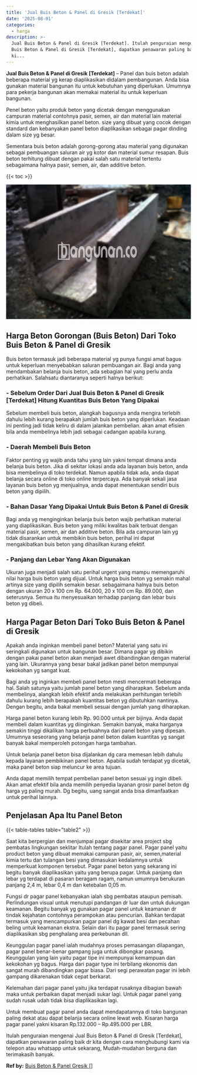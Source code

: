```yaml
---
title: 'Jual Buis Beton & Panel di Gresik [Terdekat]'
date: '2025-08-01'
categories:
  - harga
description: >-
  Jual Buis Beton & Panel di Gresik [Terdekat]. Itulah penguraian mengenai Jual
  Buis Beton & Panel di Gresik [Terdekat], dapatkan penawaran paling baik dr
  ki...
---
```


**Jual Buis Beton & Panel di Gresik \[Terdekat\]** – Panel dan buis beton adalah beberapa material yg kerap diaplikasikan didalam pembangunan. Anda bisa gunakan material bangunan itu untuk kebutuhan yang diperlukan. Umumnya para pekerja bangunan akan memakai material itu untuk keperluan bangunan.

Penel beton yaitu produk beton yang dicetak dengan menggunakan campuran material contohnya pasir, semen, air dan material lain material kimia untuk menghasilkan panel beton. size yang dibuat yang cocok dengan standard dan kebanyakan panel beton diaplikasikan sebagai pagar dinding dalam size yg besar.

Sementara buis beton adalah gorong-gorong atau material yang digunakan sebagai pembuangan saluran air yg kotor dan material sumur resapan. Buis beton terhitung dibuat dengan pakai salah satu material tertentu sebagaimana halnya pasir, semen, air, dan additive beton.

{{< toc >}}

![Jual Buis Beton & Panel di Gresik [Terdekat]](/images/jual-panel-buis-beton-murah-34.png)

## Harga Beton Gorongan (Buis Beton) Dari Toko Buis Beton & Panel di Gresik

Buis beton termasuk jadi beberapa material yg punya fungsi amat bagus untuk keperluan menyebabkan saluran pembuangan air. Bagi anda yang mendambakan belanja buis beton, ada sebagian hal yang perlu anda perhatikan. Salahsatu diantaranya seperti halnya berikut:

### \- Sebelum Order Dari Jual Buis Beton & Panel di Gresik \[Terdekat\] Hitung Kuantitas Buis Beton Yang Dipakai

Sebelum membeli buis beton, alangkah bagusnya anda mengira terlebih dahulu lebih kurang berapakah jumlah buis beton yang diperlukan. Keadaan ini penting jadi tidak keliru di dalam jalankan pembelian. akan amat efisien bila anda membelinya lebih jadi sebagai cadangan apabila kurang.

### \- Daerah Membeli Buis Beton

Faktor penting yg wajib anda tahu yang lain yakni tempat dimana anda belanja buis beton. Jika di sekitar lokasi anda ada layanan buis beton, anda bisa membelinya di toko terdekat. Namun apabila tidak ada, anda dapat belanja secara online di toko online terpercaya. Ada banyak sekali jasa layanan buis beton yg menjualnya, anda dapat menentukan sendiri buis beton yang dipilih.

### \- Bahan Dasar Yang Dipakai Untuk Buis Beton & Panel di Gresik

Bagi anda yg menginginkan belanja buis beton wajib perhatikan material yang diaplikasikan. Buis beton yang miliki kwalitas baik terbuat dengan material pasir, semen, air dan additive beton. Bila ada campuran lain yg tidak disarankan untuk membikin buis beton, perihal ini dapat mengakibatkan buis beton yang dihasilkan kurang efektif.

### \- Panjang dan Lebar Yang Akan Digunakan

Ukuran juga menjadi salah satu perihal urgent yang mampu memengaruhi nilai harga buis beton yang dijual. Untuk harga buis beton yg semakin mahal artinya size yang dipilih semakin besar. sebagaimana halnya buis beton dengan ukuran 20 x 100 cm Rp. 64.000, 20 x 100 cm Rp. 89.000, dan seterusnya. Semua itu menyesuaikan terhadap panjang dan lebar buis beton yg dibeli.

## Harga Pagar Beton Dari Toko Buis Beton & Panel di Gresik

Apakah anda inginkan membeli panel beton? Material yang satu ini seringkali digunakan untuk bangunan besar. Dimana pagar yg dibikin dengan pakai panel beton akan menjadi awet dibandingkan dengan material yang lain. Ukurannya yang besar bakal jadikan panel beton mempunyai kekokohan yg sangat kuat.

Bagi anda yg inginkan membeli panel beton mesti mencermati beberapa hal. Salah satunya yaitu jumlah panel beton yang diharapkan. Sebelum anda membelinya, alangkah lebih efektif anda melakukan perhitungan terlebih dahulu kurang lebih berapakah kuantitas beton yg dibutuhkan nantinya. Dengan begitu, anda bakal membeli sesuai dengan jumlah yang diharapkan.

Harga panel beton kurang lebih Rp. 90.000 untuk per bijinya. Anda dapat membeli dalam kuantitas yg diinginkan. Semakin banyak, maka harganya semakin tinggi dikalikan harga perbuahnya dari panel beton yang dipesan. Umumnya seseorang yang belanja panel beton dalam kuantitas yg sangat banyak bakal memperoleh potongan harga tambahan.

Untuk belanja panel beton bisa dijalankan dg cara memesan lebih dahulu kepada layanan pembikinan panel beton. Apabila sudah terdapat yg dicetak, maka panel beton siap meluncur ke area tujuan.

Anda dapat memilih tempat pembelian panel beton sesuai yg ingin dibeli. Akan amat efektif bila anda memilih penyedia layanan grosir panel beton dg harga yg paling murah. Dg begitu, uang sangat anda bisa dimanfaatkan untuk perihal lainnya.

## Penjelasan Apa Itu Panel Beton

{{< table-tables table="table2" >}}

Saat kita berpergian dan menjumpai pagar disekitar area project sbg pembatas lingkungan seklitar Itulah tentang pagar panel. Pagar panel yaitu product beton yang dibuat memakai campuran pasir, air, semen,material kimia tertu dan tulangan besi yang dimasukan kedalamnya untuk memperkuat komponen tersebut. Pagar panel beton yang sekarang ini begitu banyak diaplikasikan yaitu yang berupa pagar. Untuk panjang dan lebar yg terdapat di pasaran beragam ragam, namun umumnya berukuran panjang 2,4 m, lebar 0,4 m dan ketebalan 0,05 m.

Fungsi dr pagar panel kebanyakan ialah sbg pembatas ataupun pemisah. Perlindungan visual untuk menutupi pandangan dr luar dan untuk dukungan keamanan. Begitu banyak yg gunakan pagar panel untuk keamanan dr tindak kejahatan contohnya perampokan atau pencurian. Bahkan terdapat termasuk yang mencampurkan pagar panel dg kawat besi dan pecahan beling untuk keamanan ekstra. Selain dari itu pagar panel termasuk sering diaplikasikan sbg penghalang area perkebunan dll.

Keunggulan pagar panel ialah mudahnya proses pemasangan dilapangan, pagar panel benar-benar gampang juga untuk dibongkar pasang. Keunggulan yang lain yaitu pagar tipe ini mempunyai kemampuan dan kekokohan yg bagus. Harga dari pagar type ini terbilang ekonomis dan sangat murah dibandingkan pagar biasa. Dari segi perawatan pagar ini lebih gampang dikarenakan tidak cepat berkarat.

Kelemahan dari pagar panel yaitu jika terdapat rusaknya dibagian bawah maka untuk perbaikan dapat menjadi sukar lagi. Untuk pagar panel yang sudah rusak udah tidak bisa diaplikasikan lagi.

Untuk membuat pagar panel anda dapat mendapatannya di toko bangunan paling dekat atau dapat belanja secara online lewat web. Kisaran harga pagar panel yakni kisaran Rp.132.000 – Rp.495.000 per LBR.

Itulah penguraian mengenai Jual Buis Beton & Panel di Gresik \[Terdekat\], dapatkan penawaran paling baik dr kita dengan cara menghubungi kami via telepon atau whatsapp untuk sekarang, Mudah-mudahan berguna dan terimakasih banyak.

**Ref by:** [Buis Beton & Panel Gresik []](https://id.wikipedia.org/wiki/Buis)
